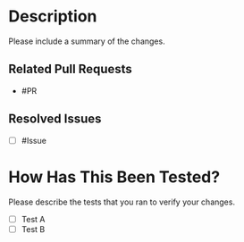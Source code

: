 # Description

Please include a summary of the changes.

## Related Pull Requests

- #PR

## Resolved Issues

- [ ] #Issue

# How Has This Been Tested?

Please describe the tests that you ran to verify your changes.

- [ ] Test A
- [ ] Test B
